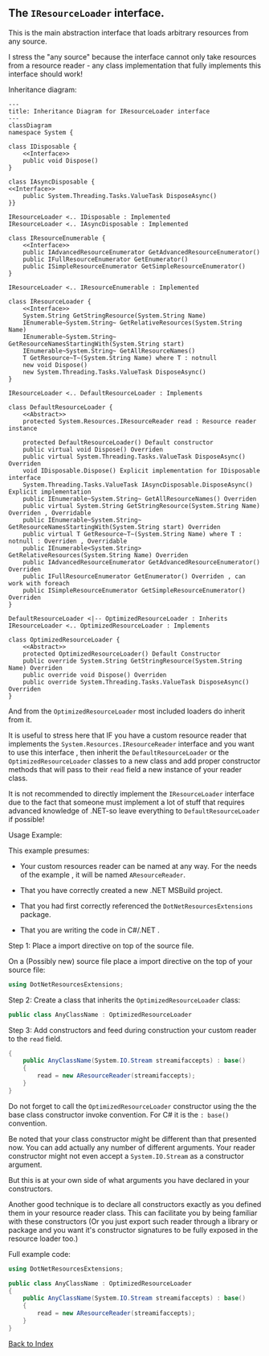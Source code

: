## The `IResourceLoader` interface. 

This is the main abstraction interface that loads arbitrary resources from any source.

I stress the "any source" because the interface cannot only take resources from a resource reader - 
any class implementation that fully implements this interface should work!

Inheritance diagram:

~~~mermaid
---
title: Inheritance Diagram for IResourceLoader interface
---
classDiagram
namespace System {

class IDisposable {
	<<Interface>>
	public void Dispose()
}

class IAsyncDisposable {
<<Interface>>
	public System.Threading.Tasks.ValueTask DisposeAsync()
}}

IResourceLoader <.. IDisposable : Implemented
IResourceLoader <.. IAsyncDisposable : Implemented

class IResourceEnumerable {
	<<Interface>>
	public IAdvancedResourceEnumerator GetAdvancedResourceEnumerator()
	public IFullResourceEnumerator GetEnumerator()
	public ISimpleResourceEnumerator GetSimpleResourceEnumerator()
}

IResourceLoader <.. IResourceEnumerable : Implemented

class IResourceLoader {
	<<Interface>>
	System.String GetStringResource(System.String Name)
	IEnumerable~System.String~ GetRelativeResources(System.String Name)
	IEnumerable~System.String~ GetResourceNamesStartingWith(System.String start)
	IEnumerable~System.String~ GetAllResourceNames()
	T GetResource~T~(System.String Name) where T : notnull
	new void Dispose()
	new System.Threading.Tasks.ValueTask DisposeAsync()
}

IResourceLoader <.. DefaultResourceLoader : Implements

class DefaultResourceLoader {
	<<Abstract>>
	protected System.Resources.IResourceReader read : Resource reader instance

	protected DefaultResourceLoader() Default constructor
	public virtual void Dispose() Overriden
	public virtual System.Threading.Tasks.ValueTask DisposeAsync() Overriden
	void IDisposable.Dispose() Explicit implementation for IDisposable interface
	System.Threading.Tasks.ValueTask IAsyncDisposable.DisposeAsync() Explicit implementation
	public IEnumerable~System.String~ GetAllResourceNames() Overriden
	public virtual System.String GetStringResource(System.String Name) Overriden , Overridable
	public IEnumerable~System.String~ GetResourceNamesStartingWith(System.String start) Overriden
	public virtual T GetResource~T~(System.String Name) where T : notnull : Overriden , Overridable
	public IEnumerable<System.String> GetRelativeResources(System.String Name) Overriden
	public IAdvancedResourceEnumerator GetAdvancedResourceEnumerator() Overriden
	public IFullResourceEnumerator GetEnumerator() Overriden , can work with foreach
	public ISimpleResourceEnumerator GetSimpleResourceEnumerator() Overriden
}

DefaultResourceLoader <|-- OptimizedResourceLoader : Inherits
IResourceLoader <.. OptimizedResourceLoader : Implements

class OptimizedResourceLoader {
	<<Abstract>>
	protected OptimizedResourceLoader() Default Constructor
	public override System.String GetStringResource(System.String Name) Overriden
	public override void Dispose() Overriden
	public override System.Threading.Tasks.ValueTask DisposeAsync() Overriden
}

~~~

And from the `OptimizedResourceLoader` most included loaders do inherit from it.

It is useful to stress here that IF you have a custom resource reader that implements
the `System.Resources.IResourceReader` interface and you want to use this interface ,
then inherit the `DefaultResourceLoader` or the `OptimizedResourceLoader` classes to
a new class and add proper constructor methods that will pass to their `read` field a 
new instance of your reader class.

It is not recommended to directly implement the `IResourceLoader` interface 
due to the fact that someone must implement a lot of stuff that requires 
advanced knowledge of .NET-so leave everything to `DefaultResourceLoader` if possible!

Usage Example:

This example presumes:

- Your custom resources reader can be named at any way. 
For the needs of the example , it will be named `AResourceReader`.

- That you have correctly created a new .NET MSBuild project.

- That you had first correctly referenced the `DotNetResourcesExtensions` package.

- That you are writing the code in C#/.NET .

Step 1: Place a import directive on top of the source file.

On a (Possibly new) source file place a import directive on the top of your source file:
~~~C#
using DotNetResourcesExtensions;
~~~

Step 2: Create a class that inherits the `OptimizedResourceLoader` class:

~~~C#
public class AnyClassName : OptimizedResourceLoader
~~~

Step 3: Add constructors and feed during construction your custom reader to the `read` field.
~~~C#
{
	public AnyClassName(System.IO.Stream streamifaccepts) : base()
	{
		read = new AResourceReader(streamifaccepts);
	}
}
~~~

Do not forget to call the `OptimizedResourceLoader` constructor using the
the base class constructor invoke convention. For C# it is the `: base()` convention.

Be noted that your class constructor might be different than that presented now. 
You can add actually any number of different arguments. 
Your reader constructor might not even accept a `System.IO.Stream` as a constructor argument.

But this is at your own side of what arguments you have declared in your constructors.

Another good technique is to declare all constructors exactly as you defined them in your resource reader class.
This can facilitate you by being familiar with these constructors (Or you just export such reader through a 
library or package and you want it's constructor signatures to be fully exposed in the resource loader too.)

Full example code:
~~~C#
using DotNetResourcesExtensions;

public class AnyClassName : OptimizedResourceLoader
{
	public AnyClassName(System.IO.Stream streamifaccepts) : base()
	{
		read = new AResourceReader(streamifaccepts);
	}
}
~~~

[Back to Index](https://github.com/mdcdi1315/dotnetresourcesextensions/blob/master/Docs/Main.md)